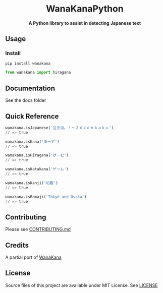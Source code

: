 <div align="center">
<h1>WanaKanaPython</h1>
<h4>A Python library to assist in detecting Japanese text</h4>
</div>

## Usage

### Install

```shell
pip install wanakana
```

```python
from wanakana import hiragana
```

## Documentation

See the docs folder

## Quick Reference

```python
wanakana.isJapanese('泣き虫。！〜２￥ｚｅｎｋａｋｕ')
// => true

wanakana.isKana('あーア')
// => true

wanakana.isHiragana('げーむ')
// => true

wanakana.isKatakana('ゲーム')
// => true

wanakana.isKanji('切腹')
// => true

wanakana.isRomaji('Tōkyō and Ōsaka')
// => true
```

## Contributing

Please see [CONTRIBUTING.md](CONTRIBUTING.md)

## Credits

A partial port of [WanaKana](https://github.com/wanikani/wanakana)

## License

Source files of this project are available under MIT License. See [LICENSE](LICENSE)